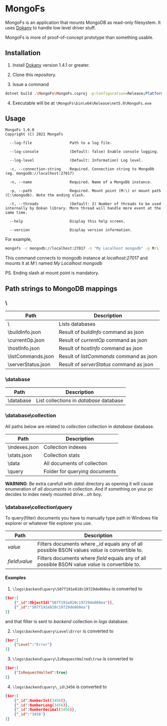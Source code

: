 # MongoFs

MongoFs is an application that mounts MongoDB as read-only filesystem. It uses
[Dokany](https://github.com/dokan-dev/dokany) to handle low level driver stuff.

MongoFs is more of proof-of-concept prototype than something usable.

## Installation

1. Install [Dokany](https://github.com/dokan-dev/dokany#installation) version
   1.4.1 or greater.

2. Clone this repository.

3. Issue a command
```bash
dotnet build .\MongoFs\MongoFs.csproj -p:Configuration=Release;Platform=x64
```

4. Executable will be at `\MongoFs\bin\x64\Release\net5.0\MongoFs.exe`

## Usage

```
MongoFs 1.0.0
Copyright (C) 2021 MongoFs

  --log-file                 Path to a log file.

  --log-console              (Default: false) Enable console logging.

  --log-level                (Default: Information) Log level.

  -c, --connection-string    Required. Connection string to MongoDb (eg. mongodb://localhost:27017)

  -n, --name                 Required. Name of a MongoDb instance.

  -p, --path                 Required. Mount point (M:\) or mount path (C:\mongodb). Note the ending slash.

  -t, --threads              (Default: 2) Number of threads to be used internally by Dokan library. More thread will handle more event at the same time.

  --help                     Display this help screen.

  --version                  Display version information.
```

For example,

```bash
mongofs -c mongodb://localhost:27017 -n "My Localhost mongodb" -p M:\
```

This command connects to mongodb instance at *localhost:27017* and mounts it at
*M:\\* named *My Localhost mongodb*

PS. Ending slash at mount point is mandatory.

## Path strings to MongoDB mappings

### \

| Path | Description |
| -------------------|------------------------------------------|
| \                  | Lists databases |
| \buildInfo.json    | Result of *buildInfo* command as json |
| \currentOp.json    | Result of *currentOp* command as json |
| \hostInfo.json     | Result of *hostInfo* command as json  |
| \listCommands.json | Result of *listCommands* command as json |
| \serverStatus.json | Result of *serverStatus* command as json |

### \database

| Path      | Description |
|-----------|-----------------------------------------|
| \database | List collections in *database* database |

### \database\collection

All paths below are related to *collection* collection in *database* database.

| Path          | Description                   |
|---------------|-------------------------------|
| \indexes.json | Collection indexes            |
| \stats.json   | Collection stats              |
| \data         | All documents of collection   |
| \query        | Folder for querying documents |

**WARNING**: Be extra carefull with *data\\* directory as opening it will cause
enumeration of *all documents* in collection. And if something on your pc decides to
index newly mounted drive...oh boy.

### \database\collection\query

To query(filter) documents you have to manually type path in Windows file
explorer or whatever file explorer you use.

| Path | Description |
|------|-------------|
| *value* | Filters documents where *_id* equals any of all possible BSON values *value* is convertible to. |
| *field*\\*value* | Filters documents where *field* equals any of all possible BSON value *value* is convertible to. |

#### Examples

1. `\logs\backend\query\507f191e810c19729de860ea` is converted to

```json
{$or:[
    {"_id":ObjectId("507f191e810c19729de860ea")},
    {"_id":"507f191e810c19729de860ea"}
]}
```

and that filter is sent to *backend* collection in *logs* database.

2. `\logs\backend\query\Level\Error` is converted to

```json
{$or:[
    {"Level":"Error"}
]}
```

3. `\logs\backend\query\IsRequestHalted\true` is converted to

```json
{$or:[
    {"IsRequestHalted":true}
]}
```

4. `\logs\backend\query\_id\3456` is converted to

```json
{$or:[
    {"_id":NumberInt(3456)},
    {"_id":NumberLong(3456)},
    {"_id":NumberDecimal(3456)},
    {"_id":"3456"}
]}
```
